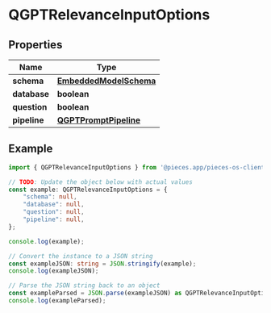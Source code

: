
# QGPTRelevanceInputOptions


## Properties

Name | Type
------------ | -------------
**schema** | [**EmbeddedModelSchema**](EmbeddedModelSchema)
**database** | **boolean**
**question** | **boolean**
**pipeline** | [**QGPTPromptPipeline**](QGPTPromptPipeline)

## Example

```typescript
import { QGPTRelevanceInputOptions } from '@pieces.app/pieces-os-client';

// TODO: Update the object below with actual values
const example: QGPTRelevanceInputOptions = {
    "schema": null,
    "database": null,
    "question": null,
    "pipeline": null,
};

console.log(example);

// Convert the instance to a JSON string
const exampleJSON: string = JSON.stringify(example);
console.log(exampleJSON);

// Parse the JSON string back to an object
const exampleParsed = JSON.parse(exampleJSON) as QGPTRelevanceInputOptions;
console.log(exampleParsed);
```


